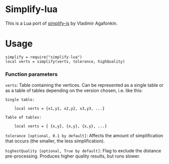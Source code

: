 # Simplify-lua

This is a Lua port of [simplify-js](https://github.com/mourner/simplify-js) by Vladimir Agafonkin.

# Usage

```
simplify = require("simplify-lua")
local verts = simplify(verts, tolerance, highQuality)
```

### Function parameters

`verts`: Table containing the vertices. Can be represented as a single table or as a table of tables depending on the version chosen, i.e. like this:
```
Single table:

	local verts = {x1,y1, x2,y2, x3,y3, ...}
```

```
Table of tables:

	local verts = { {x,y}, {x,y}, {x,y}, ...}
```
`tolerance [optional, 0.1 by default]`: Affects the amount of simplification that occurs (the smaller, the less simplification).

`highestQuality [optional, True by default]`: Flag to exclude the distance pre-processing. Produces higher quality results, but runs slower.
